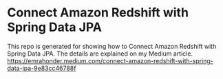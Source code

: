 # Connect Amazon Redshift with Spring Data JPA

This repo is generated for showing how to Connect Amazon Redshift with Spring Data JPA. The details are explained on my Medium article. https://emrahonder.medium.com/connect-amazon-redshift-with-spring-data-jpa-9e83cc46788f
